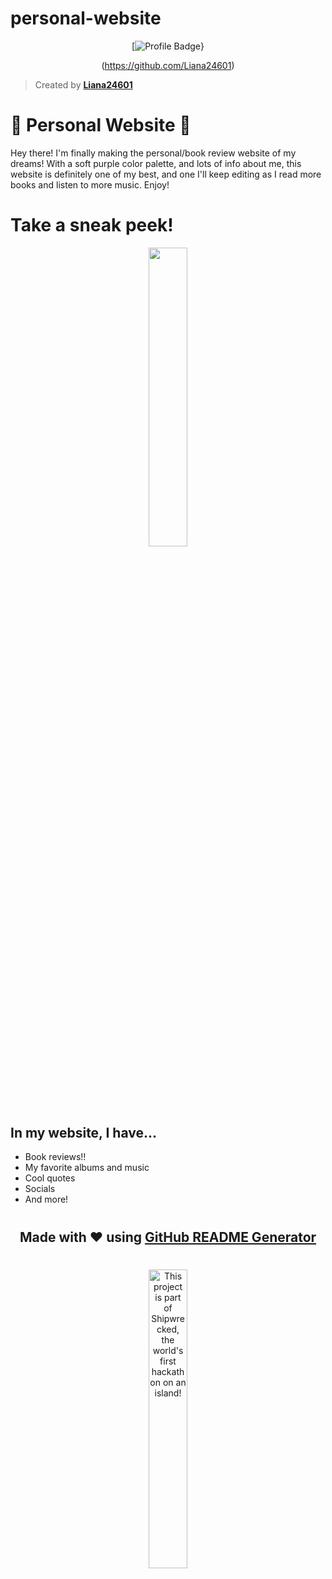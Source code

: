 # personal-website

<div align="center">

[![Profile Badge](https://img.shields.io/badge/Profile-Liana24601-blue?style=for-the-badge&logo=github)}

(https://github.com/Liana24601)

</div>

> Created by **[Liana24601](https://github.com/Liana24601)**

#

# 💜 Personal Website 💜

Hey there! I'm finally making the personal/book review website of my dreams! With a soft purple color palette, and lots of info about me, this website is definitely one of my best, and one I'll keep editing as I read more books and listen to more music. Enjoy!

#

# Take a sneak peek!

<div align="center">
  <img src="https://i.imgur.com/Nh2JIe6.png" 
        style="width: 35%;">
  </a>
</div>

#

## In my website, I have...

- Book reviews!!
- My favorite albums and music
- Cool quotes
- Socials
- And more!

<div align="center">

#

## Made with ❤️ using [GitHub README Generator](https://github.com/username/readme-generator)


</div>

#

<div align="center">
  <a href="https://shipwrecked.hackclub.com/?t=ghrm" target="_blank">
    <img src="https://hc-cdn.hel1.your-objectstorage.com/s/v3/739361f1d440b17fc9e2f74e49fc185d86cbec14_badge.png" 
         alt="This project is part of Shipwrecked, the world's first hackathon on an island!" 
         style="width: 35%;">
  </a>
</div>
